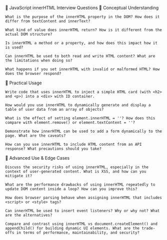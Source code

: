 🔧 JavaScript innerHTML Interview Questions
📘 Conceptual Understanding

    What is the purpose of the innerHTML property in the DOM? How does it differ from textContent and innerText?

    What kind of value does innerHTML return? How is it different from the actual DOM structure?

    Is innerHTML a method or a property, and how does this impact how it is used?

    Can innerHTML be used to both read and write HTML content? What are the limitations when doing so?

    What happens if you set innerHTML with invalid or malformed HTML? How does the browser respond?

🔨 Practical Usage

    Write code that uses innerHTML to inject a simple HTML card (with <h2> and <p>) into a <div> with ID container.

    How would you use innerHTML to dynamically generate and display a table of user data from an array of objects?

    What is the effect of setting element.innerHTML = ''? How does this compare with element.remove() or element.textContent = ''?

    Demonstrate how innerHTML can be used to add a form dynamically to the page. What are the caveats?

    How can you use innerHTML to include HTML content from an API response? What precautions should you take?

🧠 Advanced Use & Edge Cases

    Discuss the security risks of using innerHTML, especially in the context of user-generated content. What is XSS, and how can you mitigate it?

    What are the performance drawbacks of using innerHTML repeatedly to update DOM content inside a loop? How can you improve this?

    How does browser parsing behave when assigning innerHTML that includes <script> or <style> tags?

    Can innerHTML be used to insert event listeners? Why or why not? What are the alternatives?

    Compare and contrast using innerHTML vs document.createElement() and appendChild() for building dynamic UI elements. What are the trade-offs in terms of performance, maintainability, and security?
